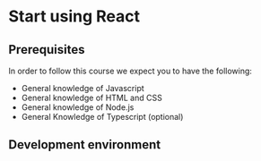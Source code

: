 # Start using React

## Prerequisites

In order to follow this course we expect you to have the following:
- General knowledge of Javascript
- General knowledge of HTML and CSS
- General knowledge of Node.js
- General Knowledge of Typescript (optional)

## Development environment
